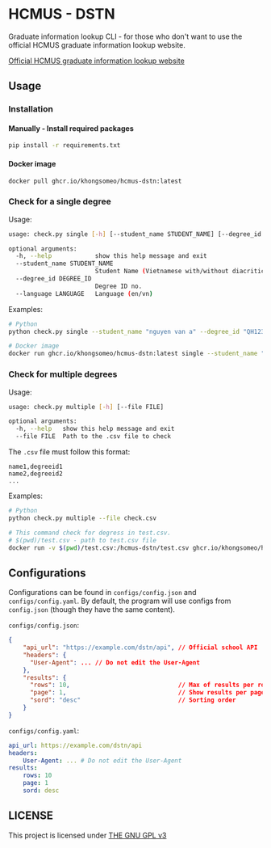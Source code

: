 # HCMUS - DSTN

Graduate information lookup CLI - for those who don't want to use the official HCMUS graduate information lookup website.

[Official HCMUS graduate information lookup website](https://pdt.hcmus.edu.vn/dstn)

## Usage

### Installation

#### Manually - Install required packages

```bash
pip install -r requirements.txt
```

#### Docker image

```bash
docker pull ghcr.io/khongsomeo/hcmus-dstn:latest
```

### Check for a single degree

Usage:

```bash
usage: check.py single [-h] [--student_name STUDENT_NAME] [--degree_id DEGREE_ID] [--language LANGUAGE]

optional arguments:
  -h, --help            show this help message and exit
  --student_name STUDENT_NAME
                        Student Name (Vietnamese with/without diacritics; upper/lowercased; or just use your Student ID)
  --degree_id DEGREE_ID
                        Degree ID no.
  --language LANGUAGE   Language (en/vn)
```

Examples:

```bash
# Python
python check.py single --student_name "nguyen van a" --degree_id "QH123456"
```

```bash
# Docker image
docker run ghcr.io/khongsomeo/hcmus-dstn:latest single --student_name "nguyen van a" --degree_id "QH123456"
```

### Check for multiple degrees

Usage:

```bash
usage: check.py multiple [-h] [--file FILE]

optional arguments:
  -h, --help   show this help message and exit
  --file FILE  Path to the .csv file to check
```

The `.csv` file must follow this format:

```text
name1,degreeid1
name2,degreeid2
...
```

Examples:

```bash
# Python
python check.py multiple --file check.csv
```

```bash
# This command check for degress in test.csv.
# $(pwd)/test.csv - path to test.csv file
docker run -v $(pwd)/test.csv:/hcmus-dstn/test.csv ghcr.io/khongsomeo/hcmus-dstn:latest multiple --file test.csv
```

## Configurations

Configurations can be found in `configs/config.json` and `configs/config.yaml`. By default, the program will use configs from `config.json` (though they have the same content).

`configs/config.json`:

```json
{
    "api_url": "https://example.com/dstn/api", // Official school API
    "headers": {
      "User-Agent": ... // Do not edit the User-Agent
    },
    "results": {
      "rows": 10,                              // Max of results per row
      "page": 1,                               // Show results per page.
      "sord": "desc"                           // Sorting order
    }
}
```

`configs/config.yaml`:

```yml
api_url: https://example.com/dstn/api
headers:
    User-Agent: ... # Do not edit the User-Agent
results:
    rows: 10
    page: 1
    sord: desc
```

## LICENSE

This project is licensed under [THE GNU GPL v3](LICENSE)
